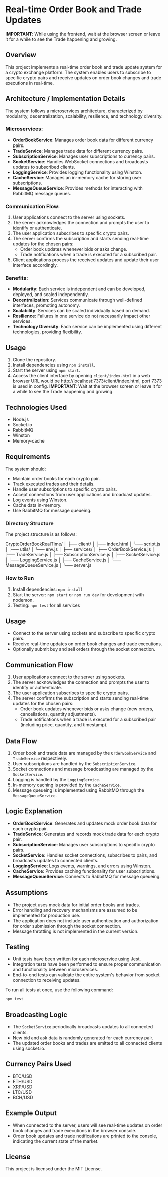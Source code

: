 # Real-time Order Book and Trade Updates

**IMPORTANT**: While using the frontend, wait at the browser screen or leave it for a while to see the Trade happening and growing.

## Overview

This project implements a real-time order book and trade update system for a crypto exchange platform. The system enables users to subscribe to specific crypto pairs and receive updates on order book changes and trade executions in real-time.

## Architecture / Implementation Details

The system follows a microservices architecture, characterized by modularity, decentralization, scalability, resilience, and technology diversity.

### Microservices:

- **OrderBookService**: Manages order book data for different currency pairs.
- **TradeService**: Manages trade data for different currency pairs.
- **SubscriptionService**: Manages user subscriptions to currency pairs.
- **SocketService**: Handles WebSocket connections and broadcasts updates to subscribed clients.
- **LoggingService**: Provides logging functionality using Winston.
- **CacheService**: Manages an in-memory cache for storing user subscriptions.
- **MessageQueueService**: Provides methods for interacting with RabbitMQ message queues.

### Communication Flow:

1. User applications connect to the server using sockets.
2. The server acknowledges the connection and prompts the user to identify or authenticate.
3. The user application subscribes to specific crypto pairs.
4. The server confirms the subscription and starts sending real-time updates for the chosen pairs:
   - Order book updates whenever bids or asks change.
   - Trade notifications when a trade is executed for a subscribed pair.
5. Client applications process the received updates and update their user interface accordingly.

### Benefits:

- **Modularity**: Each service is independent and can be developed, deployed, and scaled independently.
- **Decentralization**: Services communicate through well-defined interfaces, promoting autonomy.
- **Scalability**: Services can be scaled individually based on demand.
- **Resilience**: Failures in one service do not necessarily impact other services.
- **Technology Diversity**: Each service can be implemented using different technologies, providing flexibility.

## Usage

1. Clone the repository.
2. Install dependencies using `npm install`.
3. Start the server using `npm start`.
4. Access the client interface by opening `client/index.html` in a web browser URL would be http://localhost:7373/client/index.html, port 7373 is used in config.
   **IMPORTANT**: Wait at the browser screen or leave it for a while to
   see the Trade happening and growing.

## Technologies Used

- Node.js
- Socket.io
- RabbitMQ
- Winston
- Memory-cache

## Requirements

The system should:

- Maintain order books for each crypto pair.
- Track executed trades and their details.
- Handle user subscriptions to specific crypto pairs.
- Accept connections from user applications and broadcast updates.
- Log events using Winston.
- Cache data in-memory.
- Use RabbitMQ for message queueing.

### Directory Structure

The project structure is as follows:

CryptoOrderBookRealTime/
│
├── client/
│ ├── index.html
│ └── script.js
│
├── utils/
│ └── env.js
│
├── services/
│ ├── OrderBookService.js
│ ├── TradeService.js
│ ├── SubscriptionService.js
│ ├── SocketService.js
│ ├── LoggingService.js
│ ├── CacheService.js
│ └── MessageQueueService.js
│
└── server.js

### How to Run

1. Install dependencies: `npm install`
2. Start the server: `npm start` or `npm run dev` for development with nodemon.
3. Testing: `npm test` for all services

## Usage

- Connect to the server using sockets and subscribe to specific crypto pairs.
- Receive real-time updates on order book changes and trade executions.
- Optionally submit buy and sell orders through the socket connection.

## Communication Flow

1. User applications connect to the server using sockets.
2. The server acknowledges the connection and prompts the user to identify or authenticate.
3. The user application subscribes to specific crypto pairs.
4. The server confirms the subscription and starts sending real-time updates for the chosen pairs:
   - Order book updates whenever bids or asks change (new orders, cancellations, quantity adjustments).
   - Trade notifications when a trade is executed for a subscribed pair (including price, quantity, and timestamp).

## Data Flow

1. Order book and trade data are managed by the `OrderBookService` and `TradeService` respectively.
2. User subscriptions are handled by the `SubscriptionService`.
3. Socket connections and message broadcasting are managed by the `SocketService`.
4. Logging is handled by the `LoggingService`.
5. In-memory caching is provided by the `CacheService`.
6. Message queueing is implemented using RabbitMQ through the `MessageQueueService`.

## Logic Explanation

- **OrderBookService**: Generates and updates mock order book data for each crypto pair.
- **TradeService**: Generates and records mock trade data for each crypto pair.
- **SubscriptionService**: Manages user subscriptions to specific crypto pairs.
- **SocketService**: Handles socket connections, subscribes to pairs, and broadcasts updates to connected clients.
- **LoggingService**: Logs events, warnings, and errors using Winston.
- **CacheService**: Provides caching functionality for user subscriptions.
- **MessageQueueService**: Connects to RabbitMQ for message queueing.

## Assumptions

- The project uses mock data for initial order books and trades.
- Error handling and recovery mechanisms are assumed to be implemented for production use.
- The application does not include user authentication and authorization for order submission through the socket connection.
- Message throttling is not implemented in the current version.

## Testing

- Unit tests have been written for each microservice using Jest.
- Integration tests have been performed to ensure proper communication and functionality between microservices.
- End-to-end tests can validate the entire system's behavior from socket connection to receiving updates.

To run all tests at once, use the following command:

```bash
npm test
```

## Broadcasting Logic

- The `SocketService` periodically broadcasts updates to all connected clients.
- New bid and ask data is randomly generated for each currency pair.
- The updated order books and trades are emitted to all connected clients using socket.io.

## Currency Pairs Used

- BTC/USD
- ETH/USD
- XRP/USD
- LTC/USD
- BCH/USD

## Example Output

- When connected to the server, users will see real-time updates on order book changes and trade executions in the browser console.
- Order book updates and trade notifications are printed to the console, indicating the current state of the market.

## License

This project is licensed under the MIT License.
